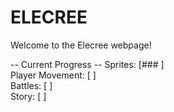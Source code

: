 # ELECREE

Welcome to the Elecree webpage!

-- Current Progress --
Sprites:         \[###                                                                                                 ]<br>
Player Movement: \[                                                                                                    ]<br>
Battles:         \[                                                                                                    ]<br>
Story:           \[                                                                                                    ]<br>
